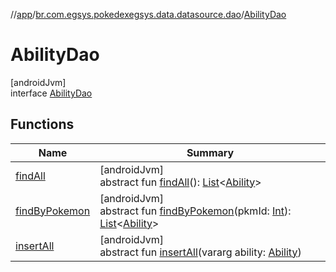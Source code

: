 //[app](../../../index.md)/[br.com.egsys.pokedexegsys.data.datasource.dao](../index.md)/[AbilityDao](index.md)

# AbilityDao

[androidJvm]\
interface [AbilityDao](index.md)

## Functions

| Name | Summary |
|---|---|
| [findAll](find-all.md) | [androidJvm]<br>abstract fun [findAll](find-all.md)(): [List](https://kotlinlang.org/api/latest/jvm/stdlib/kotlin.collections/-list/index.html)&lt;[Ability](../../br.com.egsys.pokedexegsys.data.model.storage/-ability/index.md)&gt; |
| [findByPokemon](find-by-pokemon.md) | [androidJvm]<br>abstract fun [findByPokemon](find-by-pokemon.md)(pkmId: [Int](https://kotlinlang.org/api/latest/jvm/stdlib/kotlin/-int/index.html)): [List](https://kotlinlang.org/api/latest/jvm/stdlib/kotlin.collections/-list/index.html)&lt;[Ability](../../br.com.egsys.pokedexegsys.data.model.storage/-ability/index.md)&gt; |
| [insertAll](insert-all.md) | [androidJvm]<br>abstract fun [insertAll](insert-all.md)(vararg ability: [Ability](../../br.com.egsys.pokedexegsys.data.model.storage/-ability/index.md)) |
